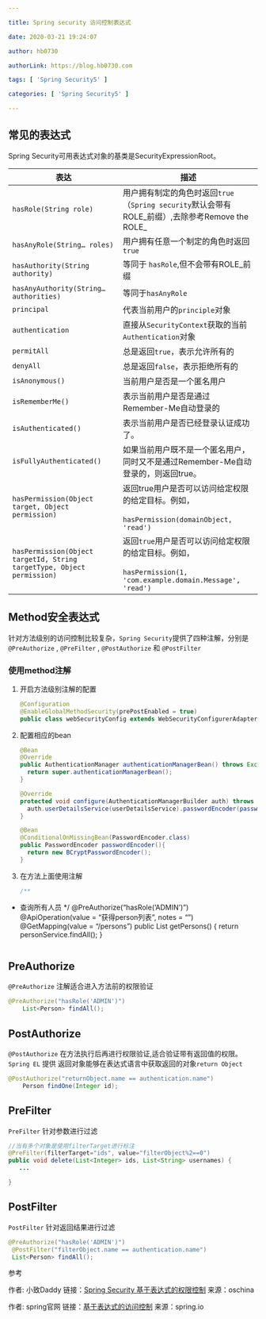 ```yaml
---

title: Spring security 访问控制表达式

date: 2020-03-21 19:24:07

author: hb0730

authorLink: https://blog.hb0730.com

tags: [ 'Spring Security5' ]

categories: [ 'Spring Security5' ]

---
```


## 常见的表达式

Spring Security可用表达式对象的基类是SecurityExpressionRoot。

| 表达                                                                     | 描述                                                                                            |
| ---------------------------------------------------------------------- | --------------------------------------------------------------------------------------------- |
| `hasRole(String role)`                                                 | 用户拥有制定的角色时返回`true` （`Spring security`默认会带有ROLE_前缀）,去除参考Remove the ROLE_                       |
| `hasAnyRole(String…​ roles)`                                           | 用户拥有任意一个制定的角色时返回`true`                                                                        |
| `hasAuthority(String authority)`                                       | 等同于    `hasRole`,但不会带有ROLE_前缀                                                                 |
| `hasAnyAuthority(String…​ authorities)`                                | 等同于`hasAnyRole`                                                                               |
| `principal`                                                            | 代表当前用户的`principle`对象                                                                          |
| `authentication`                                                       | 直接从`SecurityContext`获取的当前`Authentication`对象                                                   |
| `permitAll`                                                            | 总是返回`true`，表示允许所有的                                                                            |
| `denyAll`                                                              | 总是返回`false`，表示拒绝所有的                                                                           |
| `isAnonymous()`                                                        | 当前用户是否是一个匿名用户                                                                                 |
| `isRememberMe()`                                                       | 表示当前用户是否是通过Remember-Me自动登录的                                                                   |
| `isAuthenticated()`                                                    | 表示当前用户是否已经登录认证成功了。                                                                            |
| `isFullyAuthenticated()`                                               | 如果当前用户既不是一个匿名用户，同时又不是通过Remember-Me自动登录的，则返回true。                                              |
| `hasPermission(Object target, Object permission)`                      | 返回true用户是否可以访问给定权限的给定目标。例如，<br><br>`hasPermission(domainObject, 'read')`                      |
| `hasPermission(Object targetId, String targetType, Object permission)` | 返回`true`用户是否可以访问给定权限的给定目标。例如，<br><br>`hasPermission(1, 'com.example.domain.Message', 'read')` |

## Method安全表达式

针对方法级别的访问控制比较复杂，`Spring Security`提供了四种注解，分别是`@PreAuthorize` , `@PreFilter` , `@PostAuthorize` 和 `@PostFilter`

### 使用method注解

1. 开启方法级别注解的配置
   
   ```java
   @Configuration
   @EnableGlobalMethodSecurity(prePostEnabled = true)
   public class webSecurityConfig extends WebSecurityConfigurerAdapter
   ```

2. 配置相应的bean
   
   ```java
   @Bean
   @Override
   public AuthenticationManager authenticationManagerBean() throws Exception {
     return super.authenticationManagerBean();
   }
   
   @Override
   protected void configure(AuthenticationManagerBuilder auth) throws Exception {
     auth.userDetailsService(userDetailsService).passwordEncoder(passwordEncoder());
   }
   
   @Bean
   @ConditionalOnMissingBean(PasswordEncoder.class)
   public PasswordEncoder passwordEncoder(){
     return new BCryptPasswordEncoder();
   }
   ```

3. 在方法上面使用注解
   ```java
   /**
* 查询所有人员 
  */ 
  @PreAuthorize(“hasRole(‘ADMIN’)”) 
  @ApiOperation(value = “获得person列表”, notes = “”) 
  @GetMapping(value = “/persons”) 
  public List getPersons() { 
    return personService.findAll(); 
  } 
  
  ```
  
  ```

## PreAuthorize

`@PreAuthorize` 注解适合进入方法前的权限验证

```java
@PreAuthorize("hasRole('ADMIN')")
    List<Person> findAll();
```

## PostAuthorize

`@PostAuthorize` 在方法执行后再进行权限验证,适合验证带有返回值的权限。`Spring EL` 提供 返回对象能够在表达式语言中获取返回的对象`return Object`

```java
@PostAuthorize("returnObject.name == authentication.name")
    Person findOne(Integer id);
```

## PreFilter

 `PreFilter` 针对参数进行过滤

```java
//当有多个对象是使用filterTarget进行标注
@PreFilter(filterTarget="ids", value="filterObject%2==0")
public void delete(List<Integer> ids, List<String> usernames) {
   ...

}
```

## PostFilter

`PostFilter` 针对返回结果进行过滤

```java
@PreAuthorize("hasRole('ADMIN')")
 @PostFilter("filterObject.name == authentication.name")
 List<Person> findAll();
```

参考

作者: 小致Daddy  链接：[Spring Security 基于表达式的权限控制](https://my.oschina.net/liuyuantao/blog/1924776) 来源：oschina

作者: spring官网 链接：[基于表达式的访问控制](https://docs.spring.io/spring-security/site/docs/5.3.0.RELEASE/reference/html5/#el-access) 来源：spring.io
